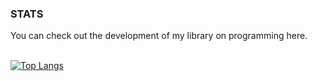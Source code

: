 <h3> STATS </h3>
You can check out the development of my library on programming here.<br>

<br> [![Top Langs](https://github-readme-stats.vercel.app/api/top-langs/?username=bberkecoban)](https://github.com/anuraghazra/github-readme-stats)
